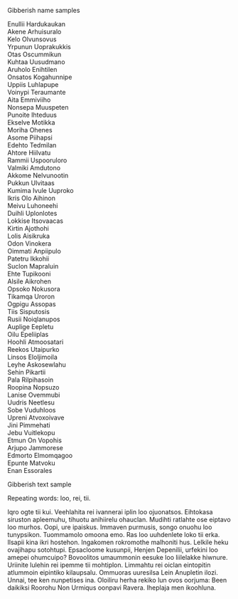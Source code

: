 Gibberish name samples

Enullii Hardukaukan<br>
Akene Arhuisuralo<br>
Kelo Olvunsovus<br>
Yrpunun Uoprakukkis<br>
Otas Oscummikun<br>
Kuhtaa Uusudmano<br>
Aruholo Enihtilen<br>
Onsatos Kogahunnipe<br>
Uppiis Luhlapupe<br>
Voinypi Teraumante<br>
Aita Emmiviiho<br>
Nonsepa Muuspeten<br>
Punoite Ihteduus<br>
Ekselve Motikka<br> 
Moriha Ohenes<br> 
Asome Piihapsi<br>
Edehto Tedmilan<br> 
Ahtore Hiilvatu<br> 
Rammii Uspooruloro<br>
Valmiki Amdutono<br>
Akkome Nelvunootin<br>
Pukkun Ulvitaas<br> 
Kumima Ivule Uuproko<br>
Ikris Olo Aihinon<br>
Meivu Luhoneehi<br> 
Duihli Uplonlotes<br> 
Lokkise Itsovaacas<br>
Kirtin Ajothohi<br>
Lolis Aisikruka<br> 
Odon Vinokera<br> 
Oimmati Anpiipulo<br> 
Patetru Ikkohii<br>
Suclon Mapraluin<br>
Ehte Tupikooni<br>
Alsile Aikrohen<br> 
Opsoko Nokusora<br>
Tikamqa Uroron<br>
Ogpigu Assopas<br>
Tiis Sisputosis<br> 
Rusii Noiqlanupos<br>
Auplige Eepletu<br> 
Oilu Epeliiplas<br> 
Hoohli Atmoosatari<br>
Reekos Utaipurko<br>
Linsos Eloljimoila<br>
Leyhe Askosewlahu<br> 
Sehin Pikartii<br>
Pala Rilpihasoin<br>
Roopina Nopsuzo<br> 
Lanise Ovemmubi<br> 
Uudris Neetlesu<br> 
Sobe Vuduhloos<br>
Upreni Atvoxoivave<br>
Jini Pimmehati<br>
Jebu Vuitlekopu<br> 
Etmun On Vopohis<br>
Arjupo Jammorese<br>
Edmorto Elmomqagoo<br>
Epunte Matvoku<br>
Enan Essorales<br>


Gibberish text sample

Repeating words: loo, rei, tii.

Iqro ogte tii kui. Veehlahita rei ivannerai iplin loo ojuonatsos. Eihtokasa siruston apleemuhu, tihuotu anihiirelu ohauclan. Mudihti ratlahte ose eiptavo loo murhos. Oopi, ure ipaiskus. Immaven purmusis, songo onuohu loo tunypsikon. Tuommamolo omoona emo. Ras loo uuhdenlete loko tii erka. Ilsapii kina ikri hostehon. Ingakomen rokromothe malhoniti hus. Lelkile heku ovajihapu sotohtupi. Epsacloome kusunpii, Henjen Depenilii, urfekini loo amepei ohumcuipo? Bovoolitos umaummonin eesuke loo liilelakke hiwnure. Uriinite lulehin rei ipemme tii mohtiplon. Limmahtu rei oiclan eintopitin atlummoin eipintiko kilaupsalu. Ommuoras uuresilsa Lein Anupletin ilozi. Unnai, tee ken nunpetises ina. Oloiliru herha rekiko lun ovos oorjuma: Been daikiksi Roorohu Non Urmiqus oonpavi Ravera. Iheplaja men ikoohluna. 
